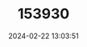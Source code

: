 ---
title: "153930"
category: "Orconectes chickasawae"
draft: false
date: 2024-02-22 13:03:51
languages:
  English: ["Chickasaw Crayfish"]
---
